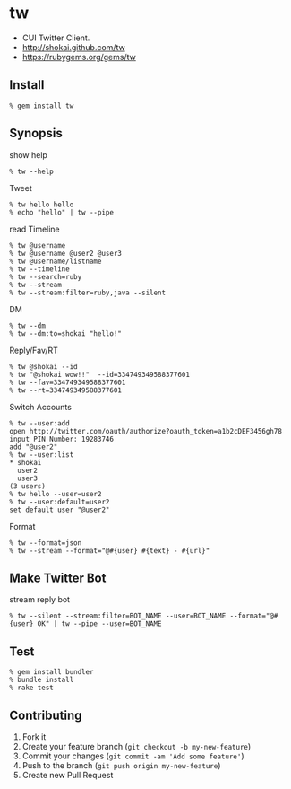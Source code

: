 tw
==

* CUI Twitter Client.
* http://shokai.github.com/tw
* https://rubygems.org/gems/tw


Install
-------

    % gem install tw


Synopsis
--------

show help

    % tw --help

Tweet

    % tw hello hello
    % echo "hello" | tw --pipe

read Timeline

    % tw @username
    % tw @username @user2 @user3
    % tw @username/listname
    % tw --timeline
    % tw --search=ruby
    % tw --stream
    % tw --stream:filter=ruby,java --silent

DM

    % tw --dm
    % tw --dm:to=shokai "hello!"

Reply/Fav/RT

    % tw @shokai --id
    % tw "@shokai wow!!"  --id=334749349588377601
    % tw --fav=334749349588377601
    % tw --rt=334749349588377601

Switch Accounts

    % tw --user:add
    open http://twitter.com/oauth/authorize?oauth_token=a1b2cDEF3456gh78
    input PIN Number: 19283746
    add "@user2"
    % tw --user:list
    * shokai
      user2
      user3
    (3 users)
    % tw hello --user=user2
    % tw --user:default=user2
    set default user "@user2"

Format

    % tw --format=json
    % tw --stream --format="@#{user} #{text} - #{url}"


Make Twitter Bot
----------------
stream reply bot

    % tw --silent --stream:filter=BOT_NAME --user=BOT_NAME --format="@#{user} OK" | tw --pipe --user=BOT_NAME


Test
----

    % gem install bundler
    % bundle install
    % rake test


Contributing
------------
1. Fork it
2. Create your feature branch (`git checkout -b my-new-feature`)
3. Commit your changes (`git commit -am 'Add some feature'`)
4. Push to the branch (`git push origin my-new-feature`)
5. Create new Pull Request